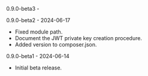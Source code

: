 0.9.0-beta3 - 

0.9.0-beta2 - 2024-06-17

- Fixed module path.
- Document the JWT private key creation procedure.
- Added version to composer.json.

0.9.0-beta1 - 2024-06-14

- Initial beta release.
